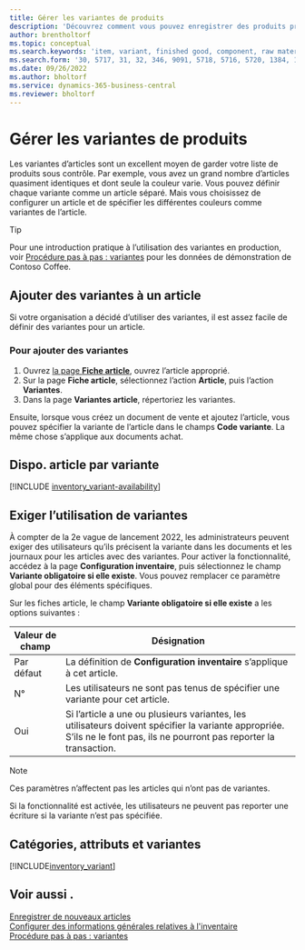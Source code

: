 ```yaml
---
title: Gérer les variantes de produits
description: 'Découvrez comment vous pouvez enregistrer des produits presque identiques, mais dont la couleur, la taille ou le matériau varient en tant que variantes d’articles.'
author: brentholtorf
ms.topic: conceptual
ms.search.keywords: 'item, variant, finished good, component, raw material, assembly item, item substitution'
ms.search.form: '30, 5717, 31, 32, 346, 9091, 5718, 5716, 5720, 1384, 1383, 35, 5404, 1378, 5719'
ms.date: 09/26/2022
ms.author: bholtorf
ms.service: dynamics-365-business-central
ms.reviewer: bholtorf
---
```

# Gérer les variantes de produits

Les variantes d’articles sont un excellent moyen de garder votre liste de produits sous contrôle. Par exemple, vous avez un grand nombre d’articles quasiment identiques et dont seule la couleur varie. Vous pouvez définir chaque variante comme un article séparé. Mais vous choisissez de configurer un article et de spécifier les différentes couleurs comme variantes de l’article.  

> [!TIP]
> Pour une introduction pratique à l’utilisation des variantes en production, voir [Procédure pas à pas : variantes](contoso-coffee/manufacturing/variants.md) pour les données de démonstration de Contoso Coffee.  

## Ajouter des variantes à un article

Si votre organisation a décidé d’utiliser des variantes, il est assez facile de définir des variantes pour un article.  

### Pour ajouter des variantes

1. Ouvrez [la page **Fiche article**](https://businesscentral.dynamics.com/?page=31), ouvrez l’article approprié.  
2. Sur la page **Fiche article**, sélectionnez l’action **Article**, puis l’action **Variantes**.  
3. Dans la page **Variantes article**, répertoriez les variantes.  

Ensuite, lorsque vous créez un document de vente et ajoutez l’article, vous pouvez spécifier la variante de l’article dans le champs **Code variante**. La même chose s’applique aux documents achat.  

## Dispo. article par variante

[!INCLUDE [inventory_variant-availability](includes/inventory_variant-availability.md)]

## Exiger l’utilisation de variantes

À compter de la 2e vague de lancement 2022, les administrateurs peuvent exiger des utilisateurs qu’ils précisent la variante dans les documents et les journaux pour les articles avec des variantes. Pour activer la fonctionnalité, accédez à la page **Configuration inventaire**, puis sélectionnez le champ **Variante obligatoire si elle existe**. Vous pouvez remplacer ce paramètre global pour des éléments spécifiques.  

Sur les fiches article, le champ **Variante obligatoire si elle existe** a les options suivantes :

|Valeur de champ |Désignation|
|---------|----|
|Par défaut| La définition de **Configuration inventaire** s’applique à cet article.|
|N°| Les utilisateurs ne sont pas tenus de spécifier une variante pour cet article.|
|Oui| Si l’article a une ou plusieurs variantes, les utilisateurs doivent spécifier la variante appropriée. S’ils ne le font pas, ils ne pourront pas reporter la transaction.|

> [!NOTE]
> Ces paramètres n’affectent pas les articles qui n’ont pas de variantes.

Si la fonctionnalité est activée, les utilisateurs ne peuvent pas reporter une écriture si la variante n’est pas spécifiée.

## Catégories, attributs et variantes

[!INCLUDE[inventory_variant](includes/inventory_variant.md)]

## Voir aussi .

[Enregistrer de nouveaux articles](inventory-how-register-new-items.md)  
[Configurer des informations générales relatives à l'inventaire](inventory-how-setup-general.md)  
[Procédure pas à pas : variantes](contoso-coffee/manufacturing/variants.md)  
